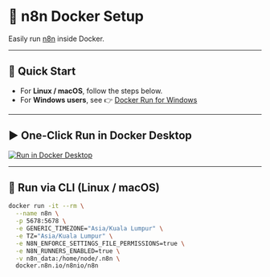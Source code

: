 # 🧩 n8n Docker Setup

Easily run [n8n](https://n8n.io) inside Docker.

---

## 🚀 Quick Start

- For **Linux / macOS**, follow the steps below.  
- For **Windows users**, see 👉 [Docker Run for Windows](./docker_run_for_windows.md)

---

## ▶️ One-Click Run in Docker Desktop

[![Run in Docker Desktop](https://img.shields.io/badge/Run%20in-Docker%20Desktop-blue.svg?logo=docker)](https://open.docker.com/dashboard/run?image=docker.n8n.io/n8nio/n8n&name=n8n&ports=5678:5678&env=GENERIC_TIMEZONE=Asia%2FKuala%20Lumpur&env=TZ=Asia%2FKuala%20Lumpur&env=N8N_ENFORCE_SETTINGS_FILE_PERMISSIONS=true&env=N8N_RUNNERS_ENABLED=true&volume=n8n_data:/home/node/.n8n)

---

## 🐳 Run via CLI (Linux / macOS)

```bash
docker run -it --rm \
  --name n8n \
  -p 5678:5678 \
  -e GENERIC_TIMEZONE="Asia/Kuala Lumpur" \
  -e TZ="Asia/Kuala Lumpur" \
  -e N8N_ENFORCE_SETTINGS_FILE_PERMISSIONS=true \
  -e N8N_RUNNERS_ENABLED=true \
  -v n8n_data:/home/node/.n8n \
  docker.n8n.io/n8nio/n8n
